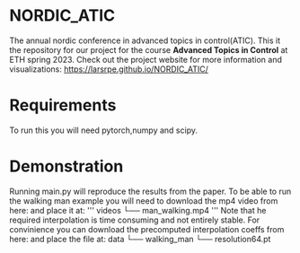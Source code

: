 # NORDIC_ATIC
The annual nordic conference in advanced topics in control(ATIC). This it the repository for our project for the course **Advanced Topics in Control** at ETH spring 2023. Check out the project website for more information and visualizations: https://larsrpe.github.io/NORDIC_ATIC/

# Requirements
To run this you will need pytorch,numpy and scipy.

# Demonstration
Running main.py will reproduce the results from the paper. To be able to run the walking man example you will need to download the mp4 video from here: and place it at:
'''
videos
└── man_walking.mp4
'''
Note that he required interpolation is time consuming and not entirely stable. For convinience you can download the precomputed interpolation coeffs from here: and place the file at:
data
└── walking_man
    └── resolution64.pt
      
    
